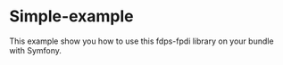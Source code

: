 # Simple-example

This example show you how to use this fdps-fpdi library on your bundle with Symfony.